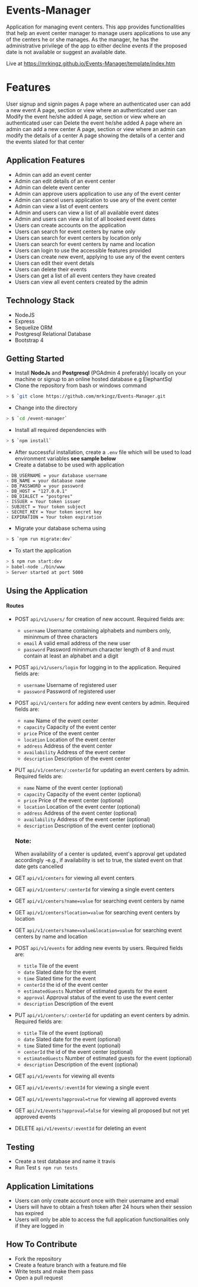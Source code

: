 # Events-Manager

Application for managing event centers. This app provides functionalities that help an event center manager to manage users applications to use any of the centers he or she manages. As the manager, he has the administrative privilege of the app to either decline events if the proposed date is not available or suggest an available date.

Live at https://mrkingz.github.io/Events-Manager/template/index.htm

# Features

User signup and signin pages
A page where an authenticated user can add a new event
A page, section or view where an authenticated user can Modify the event he/she added
A page, section or view where an authenticated user can Delete the event he/she added
A page where an admin can add a new center
A page, section or view where an admin can modify the details of a center
A page showing the details of a center and the events slated for that center



## Application Features
* Admin can add an event center
* Admin can edit details of an event center
* Admin can delete event center
* Admin can approve users application to use any of the event center
* Admin can cancel users application to use any of the event center
* Admin can view a list of event centers
* Admin and users can view a list of all available event dates
* Admin and users can view a list of all booked event dates
* Users can create accounts on the application
* Users can search for event centers by name only
* Users can search for event centers by location only
* Users can search for event centers by name and location
* Users can login to use the accessible features provided
* Users can create new event, applying to use any of the event centers
* Users can edit their event detals
* Users can delete their events
* Users can get a list of all event centers they have created
* Users can view all event centers created by the admin


## Technology Stack
* NodeJS
* Express
* Sequelize ORM
* Postgresql Relational Database
* Bootstrap 4

## Getting Started
* Install **NodeJs** and **Postgresql** (PGAdmin 4 preferably) locally on your machine or signup to an online hosted database e.g ElephantSql
* Clone the repository from bash or windows command
```sh
> $ `git clone https://github.com/mrkingz/Events-Manager.git
```

* Change into the directory
```sh
> $ `cd /event-manager`
```
* Install all required dependencies with
```sh
> $ `npm install`
```
* After successful installation, create a `.env` file which will be used to load environment variables **see sample below**
* Create a databse to be used with application
```
- DB_USERNAME = your database username
- DB_NAME = your database name
- DB_PASSWORD = your password
- DB_HOST = "127.0.0.1"
- DB_DIALECT = "postgres"
- ISSUER = Your token issuer
- SUBJECT = Your token subject
- SECRET_KEY = Your token secret key
- EXPIRATION = Your token expiration

```
* Migrate your database schema using
```sh
> $ `npm run migrate:dev`
```
* To start the application
```sh
> $ npm run start:dev
> babel-node ./bin/www
> Server started at port 5000

```
## Using the Application
#### Routes
* POST `api/v1/users/` for creation of new account. Required fields are:
  - `username` Username containing alphabets and numbers only, mininmum of three characters
  - `email` A valid email address of the new user
  - `password` Password mininmum character length of 8 and must contain at least an alphabet and a digit

* POST `api/v1/users/login` for logging in to the application. Required fields are:
  - `username` Username of registered user
  - `password` Password of registered user

* POST `api/v1/centers` for adding new event centers by admin. Required fields are:
  - `name` Name of the event center
  - `capacity` Capacity of the event center
  - `price` Price of the event center
  - `location` Location of the event center
  - `address` Address of the event center
  - `availability` Address of the event center
  - `description` Description of the event center

* PUT `api/v1/centers/:centerId` for updating an event centers by admin. Required fields are:
  - `name` Name of the event center (optional)
  - `capacity` Capacity of the event center (optional)
  - `price` Price of the event center (optional)
  - `location` Location of the event center (optional)
  - `address` Address of the event center (optional)
  - `availability` Address of the event center (optional)
  - `description` Description of the event center (optional)
  ### Note:
    When availability of a center is updated, event's approval get updated accordingly
    -e.g., if availability is set to true, the slated event on that date gets cancelled

* GET `api/v1/centers` for viewing all event centers

* GET `api/v1/centers/:centerId` for viewing a single event centers

* GET `api/v1/centers?name=value` for searching event centers by name

* GET `api/v1/centers?location=value` for searching event centers by location

* GET `api/v1/centers?name=value&location=value` for searching event centers by name and location

* POST `api/v1/events` for adding new events by users. Required fields are:
  - `title` Tile of the event
  - `date` Slated date for the event
  - `time` Slated time for the event
  - `centerId` the id of the event center
  - `estimatedGuests` Number of estimated guests for the event
  - `approval` Approval status of the event to use the event center
  - `description` Description of the event 

* PUT `api/v1/centers/:centerId` for updating an event centers by admin. Required fields are:
  - `title` Tile of the event (optional)
  - `date` Slated date for the event (optional)
  - `time` Slated time for the event (optional)
  - `centerId` the id of the event center (optional)
  - `estimatedGuests` Number of estimated guests for the event (optional)
  - `description` Description of the event (optional)

* GET `api/v1/events` for viewing all events

* GET `api/v1/events/:eventId` for viewing a single event

* GET `api/v1/events?approval=true` for viewing all approved events

* GET `api/v1/events?approval=false` for viewing all proposed but not yet approved events

* DELETE `api/v1/events/:eventId` for deleting an event

## Testing
* Create a test database and name it travis
* Run Test `$ npm run tests`

## Application Limitations
* Users can only create account once with their username and  email
* Users will have to obtain a fresh token after 24 hours when their session has expired
* Users will only be able to access the full application functionalities only if they are logged in

## How To Contribute
* Fork the repository
* Create a feature branch with a feature.md file
* Write tests and make them pass
* Open a pull request


